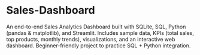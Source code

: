 # Sales-Dashboard
An end-to-end Sales Analytics Dashboard built with SQLite, SQL, Python (pandas &amp; matplotlib), and Streamlit. Includes sample data, KPIs (total sales, top products, monthly trends), visualizations, and an interactive web dashboard. Beginner-friendly project to practice SQL + Python integration.
